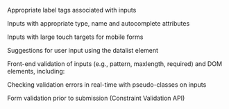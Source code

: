 Appropriate label tags associated with inputs

Inputs with appropriate type, name and autocomplete attributes

Inputs with large touch targets for mobile forms

Suggestions for user input using the datalist element

Front-end validation of inputs (e.g., pattern, maxlength, required) and DOM elements, including:

Checking validation errors in real-time with pseudo-classes on inputs

Form validation prior to submission (Constraint Validation API)